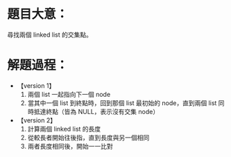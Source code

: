 # 題目大意：
尋找兩個 linked list 的交集點。

# 解題過程：
* 【version 1】
  1. 兩個 list 一起指向下一個 node
  2. 當其中一個 list 到終點時，回到那個 list 最初始的 node，直到兩個 list 同時抵達終點（皆為 NULL，表示沒有交集 node）
* 【version 2】
  1. 計算兩個 linked list 的長度
  2. 從較長者開始往後指，直到長度與另一個相同
  3. 兩者長度相同後，開始一一比對
